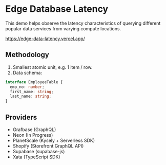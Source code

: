 # Edge Database Latency

This demo helps observe the latency characteristics of querying different popular data services from varying compute locations.

https://edge-data-latency.vercel.app/

## Methodology

1. Smallest atomic unit, e.g. 1 item / row.
2. Data schema:

```ts
interface EmployeeTable {
  emp_no: number;
  first_name: string;
  last_name: string;
}
```

## Providers

- Grafbase (GraphQL)
- Neon (In Progress)
- PlanetScale (Kysely + Serverless SDK)
- Shopify (Storefront GraphQL API)
- Supabase (supabase-js)
- Xata (TypeScript SDK)
